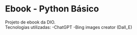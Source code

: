 # Ebook - Python Básico 
Projeto de ebook da DIO.
<br>
Tecnologias utilizadas:
-ChatGPT
-Bing images creator (Dall_E)
